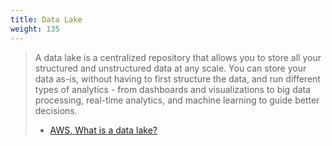 ```yaml
---
title: Data Lake
weight: 135
---
```



> A data lake is a centralized repository that allows you to store all your structured and unstructured data at any scale. You can store your data as-is, without having to first structure the data, and run different types of analytics - from dashboards and visualizations to big data processing, real-time analytics, and machine learning to guide better decisions.
> - [AWS, What is a data lake?](https://aws.amazon.com/big-data/datalakes-and-analytics/what-is-a-data-lake/)

